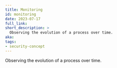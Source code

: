 ```yaml
---
title: Monitoring
id: monitoring
date: 2023-07-17
full_link: 
short_description: >
  Observing the evolution of a process over time.
aka:
tags:
- security-concept
---
```

Observing the evolution of a process over time.

<!--more--> 
